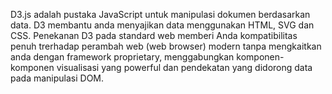 D3.js adalah pustaka JavaScript untuk manipulasi dokumen berdasarkan data. D3 membantu anda menyajikan data menggunakan HTML, SVG dan CSS. Penekanan D3 pada standard web memberi Anda kompatibilitas penuh trerhadap perambah web (web browser) modern tanpa mengkaitkan anda dengan framework proprietary, menggabungkan komponen-komponen visualisasi yang powerful dan pendekatan yang didorong data pada manipulasi DOM.